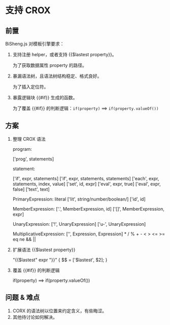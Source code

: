 # 支持 CROX

## 前置

BiSheng.js 对模板引擎要求：

1. 支持注册 helper，或者支持 {{$lastest property}}。

    为了获取数据属性 property 的路径。

2. 暴漏语法树，且语法树结构稳定、格式良好。

    为了插入定位符。

3. 暴露逻辑块 {{#if}} 生成的函数。

    为了覆盖 {{#if}} 的判断逻辑：`if(property)` ==> `if(property.valueOf())`

## 方案

1. 整理 CROX 语法

    program:

    ['prog', statements]

    statement:

    ['if', expr, statements]
    ['if', expr, statements, statements]
    ['each', expr, statements, index, value]
    ['set', id, expr]
    ['eval', expr, true]
    ['eval', expr, false]
    ['text', text]

    PrimaryExpression: literal
    ['lit', string/number/boolean/]
    ['id', id]

    MemberExpression:
    ['.', MemberExpression, id]
    ['[]', MemberExpression, expr]

    UnaryExpression:
    ['!', UnaryExpression]
    ['u-', UnaryExpression]

    MultiplicativeExpression:
    ['', Expression, Expression]
        * / %
        + -
        < > <= >= 
        eq ne 
        && ||

2. 扩展语法 {{$lastest property}}

    "{{$lastest" expr "}}" { $$ = ['$lastest', $2]; }

3. 覆盖 {{#if}} 的判断逻辑

    if(property)
    ==>
    if(property.valueOf())

## 问题 & 难点

1. CORX 的语法树以位置来约定含义，有些晦涩。
2. 其他待讨论如何解决。




